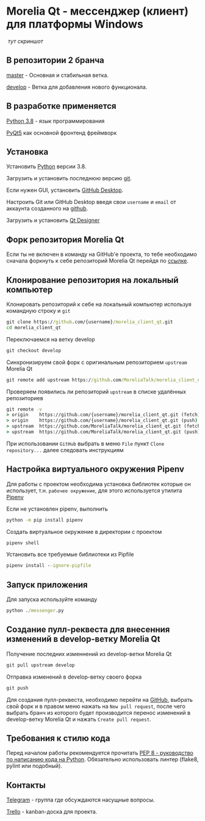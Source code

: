 # Morelia Qt - мессенджер (клиент) для платформы Windows #

![]() *тут скриншот*

## В репозитории 2 бранча ##

[master](https://github.com/MoreliaTalk/morelia_client_qt/tree/master) - Основная и стабильная ветка.

[develop](https://github.com/MoreliaTalk/morelia_client_qt/tree/develop) - Ветка для добавления нового функционала.

## В разработке применяется ##

[Python 3.8](https://www.python.org/) - язык программирования

[PyQt5](https://www.riverbankcomputing.com/software/pyqt/) как основной фронтенд фреймворк

## Установка ##

Установить [Python](https://www.python.org/downloads/) версии 3.8.

Загрузить и установить последнюю версию [git](https://git-scm.com/downloads).

Если нужен GUI, установить [GitHub Desktop](https://desktop.github.com/).

Настроить Git или GitHub Desktop введя свои `username` и `email` от аккаунта созданного на [github](https://www.github.com).

Загрузить и установить [Qt Designer](https://build-system.fman.io/qt-designer-download)

## Форк репозитория Morelia Qt ##

Если ты не включен в команду на GitHub'е проекта, то тебе необходимо сначала форкнуть к себе репозиторий Morelia Qt перейдя по [ссылке](https://github.com/MoreliaTalk/morelia_client_qt/fork).

## Клонирование репозитория на локальный компьютер ##

Клонировать репозиторий к себе на локальный компьютер используя командную строку и `git`

```cmd
git clone https://github.com/{username}/morelia_client_qt.git
cd morelia_client_qt
```

Переключаемся на ветку develop

```cmd
git checkout develop
```

Синхронизируем свой форк с оригинальным репозиторием `upstream` Morelia Qt

```cmd
git remote add upstream https://github.com/MoreliaTalk/morelia_client_qt.git
```

Проверяем появились ли репозиторий `upstream` в списке удалённых репозиториев

```cmd
git remote -v
> origin    https://github.com/{username}/morelia_client_qt.git (fetch)
> origin    https://github.com/{username}/morelia_client_qt.git (push)
> upstream  https://github.com/MoreliaTalk/morelia_client_qt.git (fetch)
> upstream  https://github.com/MoreliaTalk/morelia_client_qt.git (push)
```

При использовании `GitHub` выбрать в меню `File` пункт `Clone repository...` далее следовать инструкциям

## Настройка виртуального окружения Pipenv ##

Для работы с проектом необходима установка библиотек которые он использует, т.н. `рабочее окружение`, для этого используется утилита [Pipenv](https://github.com/pypa/pipenv)

Если не установлен pipenv, выполнить

```cmd
python -m pip install pipenv
```

Создать виртуальное окружение в директории с проектом

```cmd
pipenv shell
```

Установить все требуемые библиотеки из Pipfile

```cmd
pipenv install --ignore-pipfile
```

## Запуск приложения ##

Для запуска используйте команду

```cmd
python ./messenger.py
```

## Создание пулл-реквеста для внесенния изменений в develop-ветку Morelia Qt ##

Получение последних изменнений из develop-ветки Morelia Qt

```cmd
git pull upstream develop
```

Отправка изменений в develop-ветку своего форка

```cmd
git push
```

Для создания пулл-реквеста, необходимо перейти на [GitHub](https://www.github.com), выбрать свой форк и в правом меню нажать на `New pull request`, после чего выбрать бранч из которого будет производится перенос изменений в develop-ветку Morelia Qt и нажать `Create pull request`.



## Требования к стилю кода ##

Перед началом работы рекомендуется прочитать [PEP 8 - руководство по написанию кода на Python](https://pythonworld.ru/osnovy/pep-8-rukovodstvo-po-napisaniyu-koda-na-python.html). Обязательно использовать линтер (flake8, pylint или подобный).


## Контакты ##

[Telegram](https://t.me/joinchat/LImHShzAmIWvpMxDTr5Vxw) - группа где обсуждаются насущные вопросы.

[Trello](https://trello.com/b/qXjJFTP3/develop) - kanban-доска для проекта.
